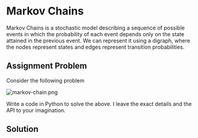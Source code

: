 # Markov Chains

Markov Chains is a stochastic model describing a sequence of possible events in which the
probability of each event depends only on the state attained in the previous event. We can 
represent it using a digraph, where the nodes represent states and edges represent transition probabilities.

## Assignment Problem

Consider the following problem

![markov-chain.png](https://thundering-leech-b51.notion.site/image/https%3A%2F%2Fs3-us-west-2.amazonaws.com%2Fsecure.notion-static.com%2F8247a7b3-d50c-4aa5-963c-7519b7531c91%2FUntitled.png?id=094fe0da-35ec-4af8-9fa6-36dbec898b17&table=block&spaceId=0d778833-fd6e-4d85-89c3-c7db9e1bd3c7&width=2000&userId=&cache=v2)

Write a code in Python to solve the above. I leave the exact details and the API to your imagination.

## Solution

